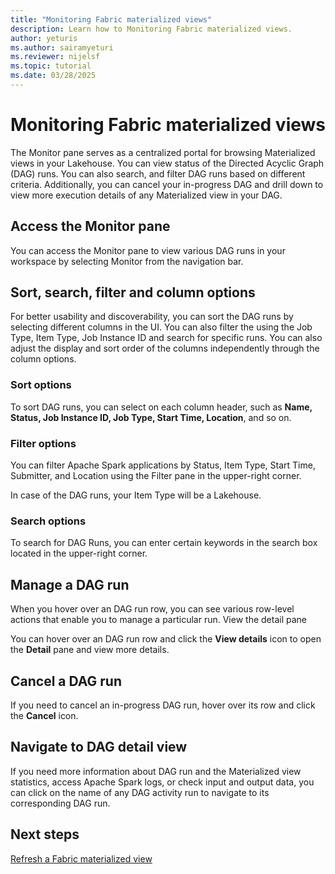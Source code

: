 ```yaml
---
title: "Monitoring Fabric materialized views"
description: Learn how to Monitoring Fabric materialized views.
author: yeturis
ms.author: sairamyeturi
ms.reviewer: nijelsf
ms.topic: tutorial
ms.date: 03/28/2025
---
```


# Monitoring Fabric materialized views

The Monitor pane serves as a centralized portal for browsing Materialized views in your Lakehouse. You can view status of the Directed Acyclic Graph (DAG) runs. You can also search, and filter DAG runs based on different criteria. Additionally, you can cancel your in-progress DAG and drill down to view more execution details of any Materialized view in your DAG.

## Access the Monitor pane

You can access the Monitor pane to view various DAG runs in your workspace by selecting Monitor from the navigation bar.
  
## Sort, search, filter and column options

For better usability and discoverability, you can sort the DAG runs by selecting different columns in the UI. You can also filter the using the Job Type, Item Type, Job Instance ID and search for specific runs. You can also adjust the display and sort order of the columns independently through the column options.

### Sort options

To sort DAG runs, you can select on each column header, such as **Name, Status, Job Instance ID,  Job Type, Start Time, Location**, and so on.
 
### Filter options
You can filter Apache Spark applications by Status, Item Type, Start Time, Submitter, and Location using the Filter pane in the upper-right corner.

In case of the DAG runs, your Item Type will be a Lakehouse.
 
### Search options

To search for DAG Runs, you can enter certain keywords in the search box located in the upper-right corner.
 
## Manage a DAG run

When you hover over an DAG run row, you can see various row-level actions that enable you to manage a particular run.
View the detail pane

You can hover over an DAG run row and click the **View details** icon to open the **Detail** pane and view more details.
 
## Cancel a DAG run

If you need to cancel an in-progress DAG run, hover over its row and click the **Cancel** icon.
 
## Navigate to DAG detail view

If you need more information about DAG run and the Materialized view statistics, access Apache Spark logs, or check input and output data, you can click on the name of any DAG activity run to navigate to its corresponding DAG run.

## Next steps

[Refresh a Fabric materialized view](./refresh-fabric-materialzed-view.md)
  
